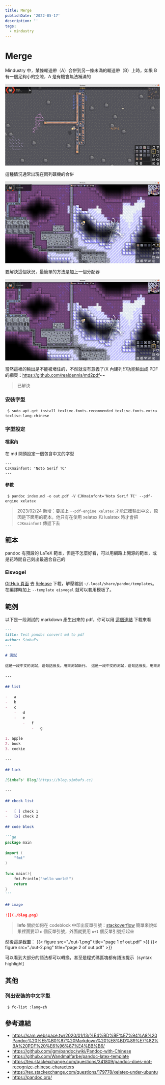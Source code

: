 ```yaml
---
title: Merge
publishDate: '2022-05-17'
description: ''
tags:
  - mindustry
---
```


# Merge

Mindustry 中，某條輸送帶（A）合併到另一條未滿的輸送帶（B）上時，如果 B 有一個足夠小的空隙，A 是有機會無法補滿的

![gap](./gap.png)

這種情況通常出現在兩列礦機的合併

![withoutRouter](./withoutRouter.png)

要解決這個狀況，最簡單的方法是加上一個分配器

![withRouter](./withRouter.png)

當然這裡的輸出是不能被堵住的，不然就沒有意義了(X
內建列印功能輸出成 PDF 的網頁：https://github.com/realdennis/md2pdf~~
> 已解決

### 安裝字型

```
 $ sudo apt-get install texlive-fonts-recommended texlive-fonts-extra texlive-lang-chinese
```

### 字型設定

#### 檔案內

在 md 開頭設定一個包含中文的字型

```
---
CJKmainfont: 'Noto Serif TC'
---
```

#### 參數

```
 $ pandoc index.md -o out.pdf -V CJKmainfont='Noto Serif TC' --pdf-engine xelatex
```

> 2023/02/24 新增：要加上 `--pdf-engine xelatex` 才能正確輸出中文，原因是下面用的範本，他只有在使用 xelatex 和 lualatex 時才會把 `CJKmainfont` 傳遞下去

## 範本

pandoc 有預設的 LaTeX 範本，但是不怎麼好看，可以用網路上開源的範本，或是花時間自己刻出最適合自己的

### Eisvogel

[GitHub 頁面](https://github.com/Wandmalfarbe/pandoc-latex-template)
去 [Release](https://github.com/Wandmalfarbe/pandoc-latex-template/releases/latest) 下載，解壓縮到 `~/.local/share/pandoc/templates`。在編譯時加上 `--template eisvogel` 就可以套用模板了。

## 範例

以下是一段測試的 markdown 產生出來的 pdf，你可以用 [這個連結](./out.pdf) 下載來看

````markdown
---
title: Test pandoc convert md to pdf
author: SimbaFs
---

# 測試

這是一段中文的測試，這句話很長，用來測試斷行。 這是一段中文的測試，這句話很長，用來測試斷行。 這是一段中文的測試，這句話很長，用來測試斷行。 這是一段中文的測試，這句話很長，用來測試斷行。 這是一段中文的測試，這句話很長，用來測試斷行。 這是一段中文的測試，這句話很長，用來測試斷行。 這是一段中文的測試，這句話很長，用來測試斷行。 這是一段中文的測試，這句話很長，用來測試斷行。 這是一段中文的測試，這句話很長，用來測試斷行。 這是一段中文的測試，這句話很長，用來測試斷行。 這是一段中文的測試，這句話很長，用來測試斷行。 這是一段中文的測試，這句話很長，用來測試斷行。

---

## list

-   a
-   b
-   c
    -   d
    -   e
        -   f
            -   g

1. apple
2. book
3. cookie

---

## link

[SimbaFs' Blog](https://blog.simbafs.cc)

---

## check list

-   [ ] check 1
-   [x] check 2

## code block

```go
package main

import (
	"fmt"
)

func main(){
	fmt.Println("hello world!")
	return
}
```

## image

![](./blog.png)
````

> **Info**
> 關於如何在 codeblock 中印出反單引號：[stackoverflow](https://stackoverflow.com/questions/55586867/how-to-put-in-markdown-an-inline-code-block-that-only-contains-a-backtick-char)
> 簡單來說如果裡面要印 `n` 個反單引號，外面就要用 `n+1` 個反單引號括起來

然後這是截圖：
{{< figure src="./out-1.png" title="page 1 of out.pdf" >}}
{{< figure src="./out-2.png" title="page 2 of out.pdf" >}}

可以看到大部分的語法都可以轉換，甚至是程式碼區塊都有語法提示（syntax highlight）

## 其他

### 列出安裝的中文字型

```
 $ fc-list :lang=zh
```

## 參考連結

-   https://sam.webspace.tw/2020/01/13/%E4%BD%BF%E7%94%A8%20Pandoc%20%E5%B0%87%20Markdown%20%E8%BD%89%E7%82%BA%20PDF%20%E6%96%87%E4%BB%B6/
-   https://github.com/jgm/pandoc/wiki/Pandoc-with-Chinese
-   https://github.com/Wandmalfarbe/pandoc-latex-template
-   https://tex.stackexchange.com/questions/341809/pandoc-does-not-recognize-chinese-characters
-   https://tex.stackexchange.com/questions/179778/xelatex-under-ubuntu
-   https://pandoc.org/
